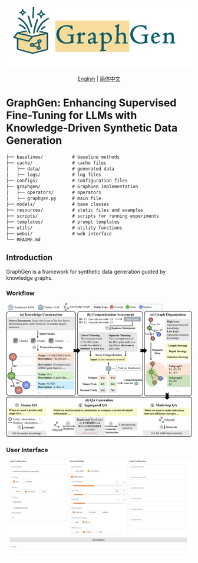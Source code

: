 
<p align="center">
  <img src="resources/images/logo.png"/>
</p>

<p align="center">
  <a href="README.md">English</a> | <a href="README_zh.md">简体中文</a>
</p>


# GraphGen: Enhancing Supervised Fine-Tuning for LLMs with Knowledge-Driven Synthetic Data Generation


```text
├── baselines/           # baseline methods
├── cache/               # cache files
│   ├── data/            # generated data
│   ├── logs/            # log files
├── configs/             # configuration files
├── graphgen/            # GraphGen implementation
│   ├── operators/       # operators
│   ├── graphgen.py      # main file
├── models/              # base classes
├── resources/           # static files and examples
├── scripts/             # scripts for running experiments
├── templates/           # prompt templates
├── utils/               # utility functions
├── webui/               # web interface
└── README.md
```

## Introduction

GraphGen is a framework for synthetic data generation guided by knowledge graphs.

### Workflow
![workflow](resources/images/flow.png)

### User Interface
![ui](resources/images/interface.jpg)
